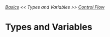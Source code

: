 _[Basics](./basics.md) << Types and Variables >> [Control Flow](./control-flow.md)_

# Types and Variables